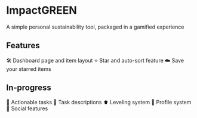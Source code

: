 # ImpactGREEN
A simple personal sustainability tool, packaged in a gamified experience
## Features
🛠️ Dashboard page and item layout
⭐ Star and auto-sort feature
☁️ Save your starred items
## In-progress 
🌱 Actionable tasks
📄 Task descriptions
⬆️ Leveling system
👤 Profile system
👥 Social features
